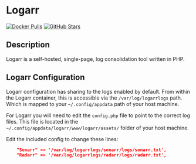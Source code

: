 # Logarr

[![Docker Pulls](https://img.shields.io/docker/pulls/monitorr/logarr?style=flat-square&color=607D8B&label=docker%20pulls&logo=docker)](https://hub.docker.com/r/monitorr/logarr/)
[![GitHub Stars](https://img.shields.io/github/stars/monitorr/logarr?style=flat-square&color=607D8B&label=github%20stars&logo=github)](https://github.com/Monitorr/logarr)

## Description

Logarr is a self-hosted, single-page, log consolidation tool written in PHP.

## Logarr Configuration

Logarr configuration has sharing to the logs enabled by default. From within the Logarr container, this is accessible via the `/var/log/logarrlogs` path. Which is mapped to your `~/.config/appdata` path of your host machine.

For Logarr you will need to edit the `config.php` file to point to the correct log files. This file is located in the `~/.config/appdata/logarr/www/logarr/assets/` folder of your host machine.

Edit the included config to change these lines:

```json
    "Sonarr" => '/var/log/logarrlogs/sonarr/logs/sonarr.txt',
    "Radarr" => '/var/log/logarrlogs/radarr/logs/radarr.txt',
```
